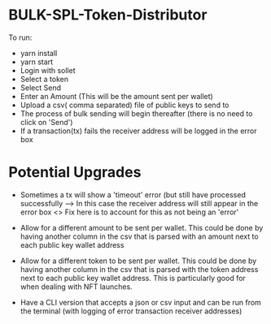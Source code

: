 # BULK-SPL-Token-Distributor

To run:

- yarn install
- yarn start
- Login with sollet
- Select a token 
- Select Send
- Enter an Amount (This will be the amount sent per wallet) 
- Upload a csv( comma separated) file of public keys to send to 
- The process of bulk sending will begin thereafter (there is no need to click on 'Send') 
- If a transaction(tx) fails the receiver address will be logged in the error box 

# Potential Upgrades

- Sometimes a tx will show a 'timeout' error (but still have processed successfully --> In this case the receiver address will still appear in the error box <> Fix here is to account for this as not being an 'error'

- Allow for a different amount to be sent per wallet. This could be done by having another column in the csv that is parsed with an amount next to each public key wallet address

- Allow for a different token to be sent per wallet. This could be done by having another column in the csv that is parsed with the token address next to each public key wallet address. This is particularly good for when dealing with NFT launches.

- Have a CLI version that accepts a json or csv input and can be run from the terminal (with logging of error transaction receiver addresses) 

 
